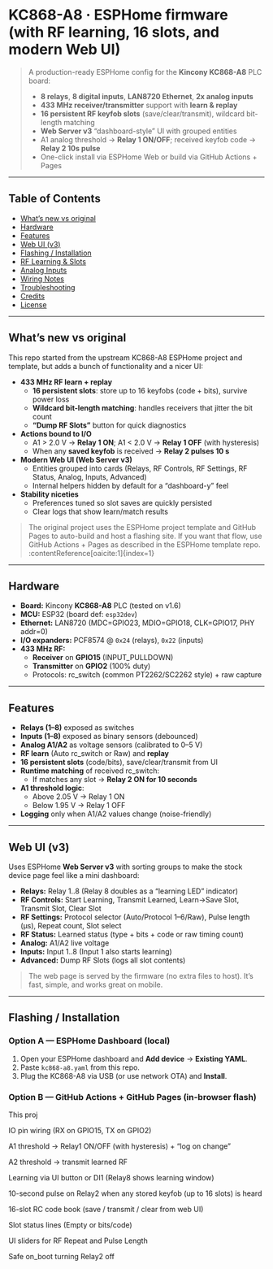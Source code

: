 # KC868-A8 · ESPHome firmware (with RF learning, 16 slots, and modern Web UI)

> A production-ready ESPHome config for the **Kincony KC868-A8** PLC board:
> - **8 relays**, **8 digital inputs**, **LAN8720 Ethernet**, **2x analog inputs**
> - **433 MHz receiver/transmitter** support with **learn & replay**
> - **16 persistent RF keyfob slots** (save/clear/transmit), wildcard bit-length matching
> - **Web Server v3** “dashboard-style” UI with grouped entities
> - A1 analog threshold → **Relay 1 ON/OFF**; received keyfob code → **Relay 2 10s pulse**
> - One-click install via ESPHome Web or build via GitHub Actions + Pages

---

## Table of Contents

- [What’s new vs original](#whats-new-vs-original)
- [Hardware](#hardware)
- [Features](#features)
- [Web UI (v3)](#web-ui-v3)
- [Flashing / Installation](#flashing--installation)
- [RF Learning & Slots](#rf-learning--slots)
- [Analog Inputs](#analog-inputs)
- [Wiring Notes](#wiring-notes)
- [Troubleshooting](#troubleshooting)
- [Credits](#credits)
- [License](#license)

---

## What’s new vs original

This repo started from the upstream KC868-A8 ESPHome project and template, but adds a bunch of functionality and a nicer UI:

- **433 MHz RF learn + replay**
  - **16 persistent slots**: store up to 16 keyfobs (code + bits), survive power loss
  - **Wildcard bit-length matching**: handles receivers that jitter the bit count
  - **“Dump RF Slots”** button for quick diagnostics
- **Actions bound to I/O**
  - A1 > 2.0 V → **Relay 1 ON**; A1 < 2.0 V → **Relay 1 OFF** (with hysteresis)
  - When any **saved keyfob** is received → **Relay 2 pulses 10 s**
- **Modern Web UI (Web Server v3)**
  - Entities grouped into cards (Relays, RF Controls, RF Settings, RF Status, Analog, Inputs, Advanced)
  - Internal helpers hidden by default for a “dashboard-y” feel
- **Stability niceties**
  - Preferences tuned so slot saves are quickly persisted
  - Clear logs that show learn/match results

> The original project uses the ESPHome project template and GitHub Pages to auto-build and host a flashing site. If you want that flow, use GitHub Actions + Pages as described in the ESPHome template repo. :contentReference[oaicite:1]{index=1}

---

## Hardware

- **Board:** Kincony **KC868-A8** PLC (tested on v1.6)
- **MCU:** ESP32 (board def: `esp32dev`)
- **Ethernet:** LAN8720 (MDC=GPIO23, MDIO=GPIO18, CLK=GPIO17, PHY addr=0)
- **I/O expanders:** PCF8574 @ `0x24` (relays), `0x22` (inputs)
- **433 MHz RF:**
  - **Receiver** on **GPIO15** (INPUT_PULLDOWN)
  - **Transmitter** on **GPIO2** (100% duty)
  - Protocols: rc_switch (common PT2262/SC2262 style) + raw capture

---

## Features

- **Relays (1–8)** exposed as switches
- **Inputs (1–8)** exposed as binary sensors (debounced)
- **Analog A1/A2** as voltage sensors (calibrated to 0–5 V)
- **RF learn** (Auto rc_switch or Raw) and **replay**
- **16 persistent slots** (code/bits), save/clear/transmit from UI
- **Runtime matching** of received rc_switch:
  - If matches any slot → **Relay 2 ON for 10 seconds**
- **A1 threshold logic**:
  - Above 2.05 V → Relay 1 ON
  - Below 1.95 V → Relay 1 OFF
- **Logging** only when A1/A2 values change (noise-friendly)

---

## Web UI (v3)

Uses ESPHome **Web Server v3** with sorting groups to make the stock device page feel like a mini dashboard:

- **Relays:** Relay 1..8 (Relay 8 doubles as a “learning LED” indicator)
- **RF Controls:** Start Learning, Transmit Learned, Learn→Save Slot, Transmit Slot, Clear Slot
- **RF Settings:** Protocol selector (Auto/Protocol 1–6/Raw), Pulse length (µs), Repeat count, Slot select
- **RF Status:** Learned status (type + bits + code or raw timing count)
- **Analog:** A1/A2 live voltage
- **Inputs:** Input 1..8 (Input 1 also starts learning)
- **Advanced:** Dump RF Slots (logs all slot contents)

> The web page is served by the firmware (no extra files to host). It’s fast, simple, and works great on mobile.

---

## Flashing / Installation

### Option A — ESPHome Dashboard (local)
1. Open your ESPHome dashboard and **Add device** → **Existing YAML**.
2. Paste `kc868-a8.yaml` from this repo.
3. Plug the KC868-A8 via USB (or use network OTA) and **Install**.

### Option B — GitHub Actions + GitHub Pages (in-browser flash)
This proj


IO pin wiring (RX on GPIO15, TX on GPIO2)

A1 threshold → Relay1 ON/OFF (with hysteresis) + “log on change”

A2 threshold → transmit learned RF

Learning via UI button or DI1 (Relay8 shows learning window)

10-second pulse on Relay2 when any stored keyfob (up to 16 slots) is heard

16-slot RC code book (save / transmit / clear from web UI)

Slot status lines (Empty or bits/code)

UI sliders for RF Repeat and Pulse Length

Safe on_boot turning Relay2 off

